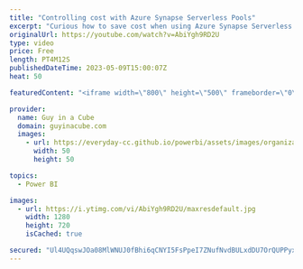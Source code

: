 ```yaml
---
title: "Controlling cost with Azure Synapse Serverless Pools"
excerpt: "Curious how to save cost when using Azure Synapse Serverless Pools? Any way to minimize the amount of data you are processing? Patrick shows you how and has a script for you!  Cost management for serverless SQL pool in Azure Synapse Analytics https://learn.microsoft.com/azure/synapse-analytics/sql/data-processed"
originalUrl: https://youtube.com/watch?v=AbiYgh9RD2U
type: video
price: Free
length: PT4M12S
publishedDateTime: 2023-05-09T15:00:07Z
heat: 50

featuredContent: "<iframe width=\"800\" height=\"500\" frameborder=\"0\" src=\"https://www.youtube.com/embed/AbiYgh9RD2U\" allow=\"accelerometer; autoplay; encrypted-media; gyroscope; picture-in-picture\" allowfullscreen></iframe>"

provider:
  name: Guy in a Cube
  domain: guyinacube.com
  images:
    - url: https://everyday-cc.github.io/powerbi/assets/images/organizations/guyinacube.com-50x50.jpg
      width: 50
      height: 50

topics:
  - Power BI

images:
  - url: https://i.ytimg.com/vi/AbiYgh9RD2U/maxresdefault.jpg
    width: 1280
    height: 720
    isCached: true

secured: "Ul4UQqswJOa08MlWNUJ0fBhi6qCNYI5FsPpeI7ZNufNvdBULxdDU7OrQUPPyxOmc80cx3e5SUuRDgpRYRJRDijDfZfKfBqLCyyJBRAtgEYzA3L1oeNX8wES+QGC3gfu0X2r9Nmt5w9OebefzysQ7oNINVnwNeX21f8nN+KWCGPr5FJrYPBZJUeA4ys1T5sRqXvipCwAhKae2bIDKphv5b+3lTnkvF2GLewu5Cz/OzD3oHRlHLOnd1czCes4YSbKuHNb96IxR6crPUiFvtHmU79Ug7u6yjtvoxV2K0DnnO1QlQa87AH5VzN0iI+1OA/4m43V7SNWO1H64cng65NV0UOjfoT+azEiTav0CscB4fglbtq1fmQBq6dXS+OJ++XnLGZwC90YdxOa7tEZVxWHVrR3DgtLu+Q2nPI7flR4BmC8=;mF1G2I9Lo+0OI0j6mL9ShQ=="
---
```


